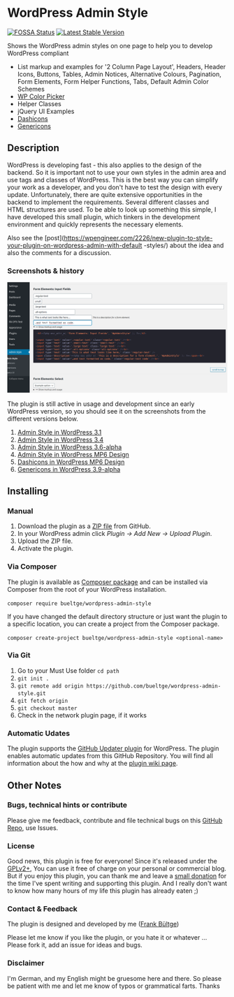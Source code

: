 # WordPress Admin Style
[![FOSSA Status](https://app.fossa.io/api/projects/git%2Bgithub.com%2Fbueltge%2Fwordpress-admin-style.svg?type=shield)](https://app.fossa.io/projects/git%2Bgithub.com%2Fbueltge%2Fwordpress-admin-style?ref=badge_shield)
[![Latest Stable Version](https://poser.pugx.org/bueltge/wordpress-admin-style/v/stable)](https://packagist.org/packages/bueltge/wordpress-admin-style)

Shows the WordPress admin styles on one page to help you to develop WordPress compliant

 * List markup and examples for '2 Column Page Layout', Headers, Header Icons, Buttons, Tables, Admin Notices, 
Alternative Colours, Pagination, Form Elements, Form Helper Functions, Tabs, Default Admin Color Schemes
 * [WP Color Picker](https://make.wordpress.org/core/2012/11/30/new-color-picker-in-wp-3-5/)
 * Helper Classes
 * jQuery UI Examples
 * [Dashicons](https://developer.wordpress.org/resource/dashicons/)
 * [Genericons](http://genericons.com/)

## Description
WordPress is developing fast - this also applies to the design of the backend. 
So it is important not to use your own styles in the admin area and use tags and classes of WordPress. 
This is the best way you can simplify your work as a developer, and you don't have to test the design with every update. 
Unfortunately, there are quite extensive opportunities in the backend to implement the requirements. 
Several different classes and HTML structures are used. To be able to look up something this simple, 
I have developed this small plugin, which tinkers in the development environment and quickly represents the necessary elements. 

Also see the [post](https://wpengineer.com/2226/new-plugin-to-style-your-plugin-on-wordpress-admin-with-default
-styles/) 
about the idea and also the comments for a discussion.

### Screenshots & history

![Part of the Admin Style information in WordPress version 5.3](./assets/screenshot-7.png)

The plugin is still active in usage and development since an early WordPress version, so you should see it on the screenshots from the different versions below.

 1. [Admin Style in WordPress 3.1](/assets/screenshot-1.png)
 2. [Admin Style in WordPress 3.4](/assets/screenshot-2.png)
 3. [Admin Style in WordPress 3.6-alpha](/assets/screenshot-3.png)
 4. [Admin Style in WordPress MP6 Design](/assets/screenshot-4.png)
 5. [Dashicons in WordPress MP6 Design](/assets/screenshot-5.png)
 6. [Genericons in WordPress 3.9-alpha](/assets/screenshot-6.png)
 
## Installing
### Manual
 1. Download the plugin as a [ZIP file](https://github.com/bueltge/WordPress-Admin-Style/archive/master.zip) from GitHub.
 2. In your WordPress admin click *Plugin -> Add New -> Upload Plugin*.
 3. Upload the ZIP file.
 4. Activate the plugin.

### Via Composer
The plugin is available as [Composer package](https://packagist.org/packages/bueltge/wordpress-admin-style) and can be installed via Composer from the root of your WordPress installation.

`composer require bueltge/wordpress-admin-style`

If you have changed the default directory structure or just want the plugin to a specific location, you can create a project from the Composer package.

`composer create-project bueltge/wordpress-admin-style <optional-name>`

### Via Git
 1. Go to your Must Use folder `cd path`
 2. `git init .`
 3. `git remote add origin https://github.com/bueltge/wordpress-admin-style.git`
 4. `git fetch origin`
 5. `git checkout master`
 6. Check in the network plugin page, if it works

### Automatic Udates
The plugin supports the [GitHub Updater plugin](https://github.com/afragen/github-updater) for WordPress. The plugin 
enables automatic updates from this GitHub Repository. You will find all information about the how and why at the [plugin wiki page](https://github.com/afragen/github-updater/wiki).

## Other Notes
### Bugs, technical hints or contribute
Please give me feedback, contribute and file technical bugs on this 
[GitHub Repo](https://github.com/bueltge/WordPress-Admin-Style), use Issues.

### License
Good news, this plugin is free for everyone! Since it's released under the [GPLv2+](./LICENSE), 
You can use it free of charge on your personal or commercial blog. But if you enjoy this plugin, 
you can thank me and leave a 
[small donation](https://www.paypal.com/cgi-bin/webscr?cmd=_s-xclick&hosted_button_id=6069955 "Paypal Donate link") 
for the time I've spent writing and supporting this plugin. 
And I really don't want to know how many hours of my life this plugin has already eaten ;)

### Contact & Feedback
The plugin is designed and developed by me ([Frank Bültge](https://bueltge.de))

Please let me know if you like the plugin, or you hate it or whatever ... 
Please fork it, add an issue for ideas and bugs.

### Disclaimer
I'm German, and my English might be gruesome here and there. 
So please be patient with me and let me know of typos or grammatical farts. Thanks
